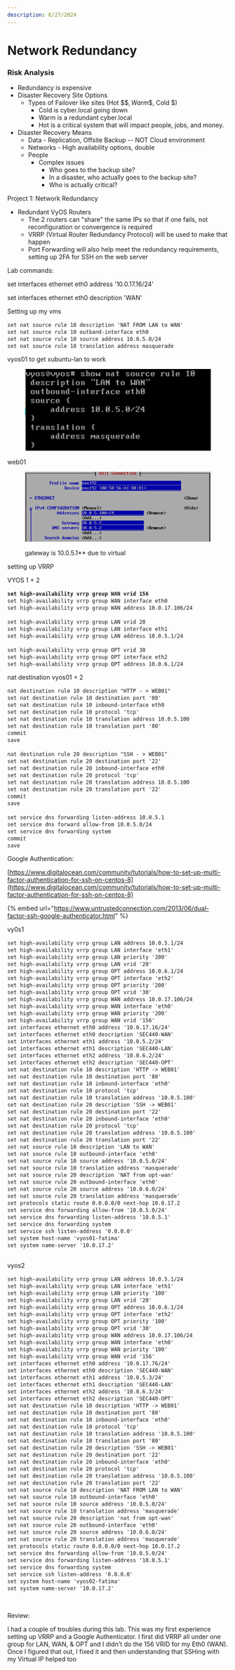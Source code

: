 ```yaml
---
description: 8/27/2024
---
```


# Network Redundancy

### Risk Analysis

* Redundancy is expensive
* Disaster Recovery Site Options&#x20;
  * Types of Failover like sites (Hot \$$$, Warm \$$, Cold $)&#x20;
    * Cold is cyber.local going down
    * Warm is a redundant cyber.local
    * Hot is a critical system that will impact people, jobs, and money.&#x20;
* Disaster Recovery Means
  * Data - Replication, Offsite Backup -- NOT Cloud environment
  * Networks - High availability options, double
  * People
    * Complex issues
      * Who goes to the backup site?
      * In a disaster, who actually goes to the backup site?
      * Who is actually critical?

Project 1: Network Redundancy

* Redundant VyOS Routers
  * The 2 routers can "share" the same IPs so that if one fails, not reconfiguration or convergence is required
  * VRRP (Virtual Router Redundancy Protocol) will be used to make that happen
  * Port Forwarding will also help meet the redundancy requirements, setting up 2FA for SSH on the web server



Lab commands:

set interfaces ethernet eth0 address '10.0.17.16/24'

set interfaces ethernet eth0 description 'WAN'



Setting up my vms

```
set nat source rule 10 description 'NAT FROM LAN to WAN'
set nat source rule 10 outband-interface eth0
set nat source rule 10 source address 10.0.5.0/24
set nat source rule 10 translation address masquerade
```

vyos01 to get xubuntu-lan to work

<figure><img src=".gitbook/assets/image (1).png" alt=""><figcaption></figcaption></figure>

web01

<figure><img src=".gitbook/assets/image (2).png" alt=""><figcaption><p>gateway is 10.0.5.1** due to virtual</p></figcaption></figure>



setting up VRRP

VYOS 1 + 2

<pre><code><strong>set high-availability vrrp group WAN vrid 156
</strong>set high-availability vrrp group WAN interface eth0
set high-availability vrrp group WAN address 10.0.17.106/24

set high-availability vrrp group LAN vrid 20
set high-availability vrrp group LAN interface eth1
set high-availability vrrp group LAN address 10.0.5.1/24

set high-availability vrrp group OPT vrid 30
set high-availability vrrp group OPT interface eth2
set high-availability vrrp group OPT address 10.0.6.1/24
</code></pre>



nat destination vyos01 + 2

```
nat destination rule 10 description "HTTP - > WEB01"
set nat destination rule 10 destination port '80'
set nat destination rule 10 inbound-interface eth0
set nat destination rule 10 protocol 'tcp'
set nat destination rule 10 translation address 10.0.5.100
set nat destination rule 10 translation port '80'
commit
save

nat destination rule 20 description "SSH - > WEB01"
set nat destination rule 20 destination port '22'
set nat destination rule 20 inbound-interface eth0
set nat destination rule 20 protocol 'tcp'
set nat destination rule 20 translation address 10.0.5.100
set nat destination rule 20 translation port '22'
commit
save

set service dns forwarding listen-address 10.0.5.1
set service dns forward allow-from 10.0.5.0/24
set service dns forwarding system
commit
save
```

Google Authentication:

[https://www.digitalocean.com/community/tutorials/how-to-set-up-multi-factor-authentication-for-ssh-on-centos-8](https://www.digitalocean.com/community/tutorials/how-to-set-up-multi-factor-authentication-for-ssh-on-centos-8)

{% embed url="https://www.untrustedconnection.com/2013/06/dual-factor-ssh-google-authenticator.html" %}

vy0s1

```
set high-availability vrrp group LAN address 10.0.5.1/24
set high-availability vrrp group LAN interface 'eth1'
set high-availability vrrp group LAN priority '200'
set high-availability vrrp group LAN vrid '20'
set high-availability vrrp group OPT address 10.0.6.1/24
set high-availability vrrp group OPT interface 'eth2'
set high-availability vrrp group OPT priority '200'
set high-availability vrrp group OPT vrid '30'
set high-availability vrrp group WAN address 10.0.17.106/24
set high-availability vrrp group WAN interface 'eth0'
set high-availability vrrp group WAN priority '200'
set high-availability vrrp group WAN vrid '156'
set interfaces ethernet eth0 address '10.0.17.16/24'
set interfaces ethernet eth0 description 'SEC440-WAN'
set interfaces ethernet eth1 address '10.0.5.2/24'
set interfaces ethernet eth1 description 'SEC440-LAN'
set interfaces ethernet eth2 address '10.0.6.2/24'
set interfaces ethernet eth2 description 'SEC440-OPT'
set nat destination rule 10 description 'HTTP -> WEB01'
set nat destination rule 10 destination port '80'
set nat destination rule 10 inbound-interface 'eth0'
set nat destination rule 10 protocol 'tcp'
set nat destination rule 10 translation address '10.0.5.100'
set nat destination rule 20 description 'SSH -> WEB01'
set nat destination rule 20 destination port '22'
set nat destination rule 20 inbound-interface 'eth0'
set nat destination rule 20 protocol 'tcp'
set nat destination rule 20 translation address '10.0.5.100'
set nat destination rule 20 translation port '22'
set nat source rule 10 description 'LAN to WAN'
set nat source rule 10 outbound-interface 'eth0'
set nat source rule 10 source address '10.0.5.0/24'
set nat source rule 10 translation address 'masquerade'
set nat source rule 20 description 'NAT from opt-wan'
set nat source rule 20 outbound-interface 'eth0'
set nat source rule 20 source address '10.0.6.0/24'
set nat source rule 20 translation address 'masquerade'
set protocols static route 0.0.0.0/0 next-hop 10.0.17.2
set service dns forwarding allow-from '10.0.5.0/24'
set service dns forwarding listen-address '10.0.5.1'
set service dns forwarding system
set service ssh listen-address '0.0.0.0'
set system host-name 'vyos01-fatima'
set system name-server '10.0.17.2'


```

vyos2

```
set high-availability vrrp group LAN address 10.0.5.1/24
set high-availability vrrp group LAN interface 'eth1'
set high-availability vrrp group LAN priority '100'
set high-availability vrrp group LAN vrid '20'
set high-availability vrrp group OPT address 10.0.6.1/24
set high-availability vrrp group OPT interface 'eth2'
set high-availability vrrp group OPT priority '100'
set high-availability vrrp group OPT vrid '30'
set high-availability vrrp group WAN address 10.0.17.106/24
set high-availability vrrp group WAN interface 'eth0'
set high-availability vrrp group WAN priority '100'
set high-availability vrrp group WAN vrid '156'
set interfaces ethernet eth0 address '10.0.17.76/24'
set interfaces ethernet eth0 description 'SEC440-WAN'
set interfaces ethernet eth1 address '10.0.5.3/24'
set interfaces ethernet eth1 description 'SEC440-LAN'
set interfaces ethernet eth2 address '10.0.6.3/24'
set interfaces ethernet eth2 description 'SEC440-OPT'
set nat destination rule 10 description 'HTTP -> WEB01'
set nat destination rule 10 destination port '80'
set nat destination rule 10 inbound-interface 'eth0'
set nat destination rule 10 protocol 'tcp'
set nat destination rule 10 translation address '10.0.5.100'
set nat destination rule 10 translation port '80'
set nat destination rule 20 description 'SSH -> WEB01'
set nat destination rule 20 destination port '22'
set nat destination rule 20 inbound-interface 'eth0'
set nat destination rule 20 protocol 'tcp'
set nat destination rule 20 translation address '10.0.5.100'
set nat destination rule 20 translation port '22'
set nat source rule 10 description 'NAT FROM LAN to WAN'
set nat source rule 10 outbound-interface 'eth0'
set nat source rule 10 source address '10.0.5.0/24'
set nat source rule 10 translation address 'masquerade'
set nat source rule 20 description 'nat from opt-wan'
set nat source rule 20 outbound-interface 'eth0'
set nat source rule 20 source address '10.0.6.0/24'
set nat source rule 20 translation address 'masquerade'
set protocols static route 0.0.0.0/0 next-hop 10.0.17.2
set service dns forwarding allow-from '10.0.5.0/24'
set service dns forwarding listen-address '10.0.5.1'
set service dns forwarding system
set service ssh listen-address '0.0.0.0'
set system host-name 'vyos02-fatima'
set system name-server '10.0.17.2'



```



Review:

I had a couple of troubles during this lab. This was my first experience setting up VRRP and a Google Authenticator. I first did VRRP all under one group for LAN, WAN, & OPT and I didn't do the 156 VRID for my Eth0 (WAN). Once I figured that out, I fixed it and then understanding that SSHing with my Virtual IP helped too
